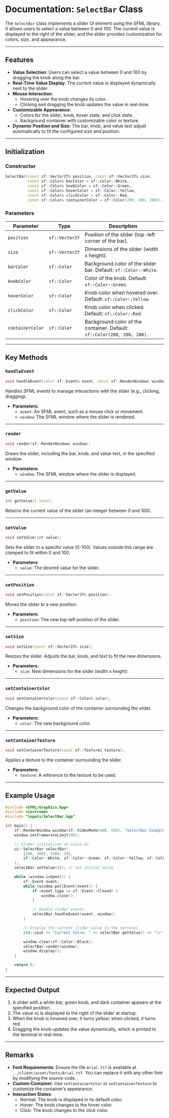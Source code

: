 # Documentation: `SelectBar` Class

The `SelectBar` class implements a slider UI element using the SFML library. It allows users to select a value between 0 and 100. The current value is displayed to the right of the slider, and the slider provides customization for colors, size, and appearance.

---

## Features

- **Value Selection**: Users can select a value between 0 and 100 by dragging the knob along the bar.
- **Real-Time Value Display**: The current value is displayed dynamically next to the slider.
- **Mouse Interaction**:
    - Hovering over the knob changes its color.
    - Clicking and dragging the knob updates the value in real-time.
- **Customizable Appearance**:
    - Colors for the slider, knob, hover state, and click state.
    - Background container with customizable color or texture.
- **Dynamic Position and Size**: The bar, knob, and value text adjust automatically to fit the configured size and position.

---

## Initialization

### Constructor

```cpp
SelectBar(const sf::Vector2f& position, const sf::Vector2f& size,
          const sf::Color& barColor = sf::Color::White,
          const sf::Color& knobColor = sf::Color::Green,
          const sf::Color& hoverColor = sf::Color::Yellow,
          const sf::Color& clickColor = sf::Color::Red,
          const sf::Color& containerColor = sf::Color(200, 200, 200));
```

### Parameters

| Parameter          | Type            | Description                                                       |
|---------------------|-----------------|-------------------------------------------------------------------|
| `position`          | `sf::Vector2f` | Position of the slider (top-left corner of the bar).             |
| `size`              | `sf::Vector2f` | Dimensions of the slider (width x height).                       |
| `barColor`          | `sf::Color`    | Background color of the slider bar. Default: `sf::Color::White`. |
| `knobColor`         | `sf::Color`    | Color of the knob. Default: `sf::Color::Green`.                  |
| `hoverColor`        | `sf::Color`    | Knob color when hovered over. Default: `sf::Color::Yellow`.      |
| `clickColor`        | `sf::Color`    | Knob color when clicked. Default: `sf::Color::Red`.              |
| `containerColor`    | `sf::Color`    | Background color of the container. Default: `sf::Color(200, 200, 200)`. |

---

## Key Methods

### `handleEvent`

```cpp
void handleEvent(const sf::Event& event, const sf::RenderWindow& window);
```

Handles SFML events to manage interactions with the slider (e.g., clicking, dragging).

- **Parameters**:
    - `event`: An SFML event, such as a mouse click or movement.
    - `window`: The SFML window where the slider is rendered.

---

### `render`

```cpp
void render(sf::RenderWindow& window);
```

Draws the slider, including the bar, knob, and value text, in the specified window.

- **Parameters**:
    - `window`: The SFML window where the slider is displayed.

---

### `getValue`

```cpp
int getValue() const;
```

Returns the current value of the slider (an integer between 0 and 100).

---

### `setValue`

```cpp
void setValue(int value);
```

Sets the slider to a specific value (0-100). Values outside this range are clamped to fit within 0 and 100.

- **Parameters**:
    - `value`: The desired value for the slider.

---

### `setPosition`

```cpp
void setPosition(const sf::Vector2f& position);
```

Moves the slider to a new position.

- **Parameters**:
    - `position`: The new top-left position of the slider.

---

### `setSize`

```cpp
void setSize(const sf::Vector2f& size);
```

Resizes the slider. Adjusts the bar, knob, and text to fit the new dimensions.

- **Parameters**:
    - `size`: New dimensions for the slider (width x height).

---

### `setContainerColor`

```cpp
void setContainerColor(const sf::Color& color);
```

Changes the background color of the container surrounding the slider.

- **Parameters**:
    - `color`: The new background color.

---

### `setContainerTexture`

```cpp
void setContainerTexture(const sf::Texture& texture);
```

Applies a texture to the container surrounding the slider.

- **Parameters**:
    - `texture`: A reference to the texture to be used.

---

## Example Usage

```cpp
#include <SFML/Graphics.hpp>
#include <iostream>
#include "inputs/SelectBar.hpp"

int main() {
    sf::RenderWindow window(sf::VideoMode(800, 600), "SelectBar Example");
    window.setFramerateLimit(60);

    // Slider initialized at value 42
    ui::SelectBar selectBar(
        {200, 300}, {400, 20},
        sf::Color::White, sf::Color::Green, sf::Color::Yellow, sf::Color::Red, sf::Color(100, 100, 100)
    );
    selectBar.setValue(42); // Set initial value

    while (window.isOpen()) {
        sf::Event event;
        while (window.pollEvent(event)) {
            if (event.type == sf::Event::Closed) {
                window.close();
            }

            // Handle slider events
            selectBar.handleEvent(event, window);
        }

        // Display the current slider value in the terminal
        std::cout << "Current Value: " << selectBar.getValue() << "\r" << std::flush;

        window.clear(sf::Color::Black);
        selectBar.render(window);
        window.display();
    }

    return 0;
}
```

---

## Expected Output

1. A slider with a white bar, green knob, and dark container appears at the specified position.
2. The value `42` is displayed to the right of the slider at startup.
3. When the knob is hovered over, it turns yellow; when clicked, it turns red.
4. Dragging the knob updates the value dynamically, which is printed to the terminal in real-time.

---

## Remarks

- **Font Requirements**: Ensure the file `Arial.ttf` is available at `../client/asset/fonts/Arial.ttf`. You can replace it with any other font by modifying the source code.
- **Custom Container**: Use `setContainerColor` or `setContainerTexture` to customize the container’s appearance.
- **Interaction States**:
    - Normal: The knob is displayed in its default color.
    - Hover: The knob changes to the hover color.
    - Click: The knob changes to the click color.
